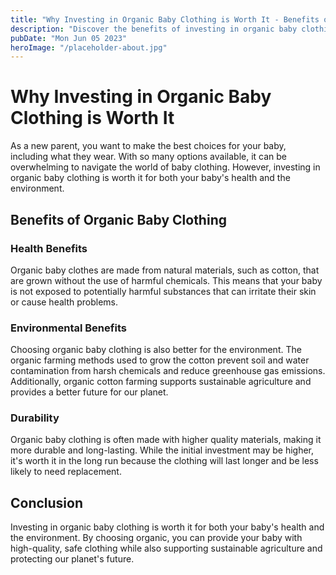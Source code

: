 ```yaml
---
title: "Why Investing in Organic Baby Clothing is Worth It - Benefits of Organic Clothing for Babies"
description: "Discover the benefits of investing in organic baby clothing. Read about why it&#39;s worth investing in organic clothing and how it can benefit your baby&#39;s health and the environment."
pubDate: "Mon Jun 05 2023"
heroImage: "/placeholder-about.jpg"
---
```


# Why Investing in Organic Baby Clothing is Worth It

As a new parent, you want to make the best choices for your baby, including what they wear. With so many options available, it can be overwhelming to navigate the world of baby clothing. However, investing in organic baby clothing is worth it for both your baby&#39;s health and the environment.

## Benefits of Organic Baby Clothing

### Health Benefits

Organic baby clothes are made from natural materials, such as cotton, that are grown without the use of harmful chemicals. This means that your baby is not exposed to potentially harmful substances that can irritate their skin or cause health problems.

### Environmental Benefits

Choosing organic baby clothing is also better for the environment. The organic farming methods used to grow the cotton prevent soil and water contamination from harsh chemicals and reduce greenhouse gas emissions. Additionally, organic cotton farming supports sustainable agriculture and provides a better future for our planet.

### Durability

Organic baby clothing is often made with higher quality materials, making it more durable and long-lasting. While the initial investment may be higher, it&#39;s worth it in the long run because the clothing will last longer and be less likely to need replacement.

## Conclusion

Investing in organic baby clothing is worth it for both your baby&#39;s health and the environment. By choosing organic, you can provide your baby with high-quality, safe clothing while also supporting sustainable agriculture and protecting our planet&#39;s future.
